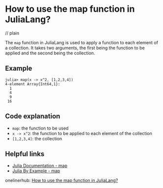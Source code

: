# How to use the map function in JuliaLang?
// plain

The `map` function in JuliaLang is used to apply a function to each element of a collection. It takes two arguments, the first being the function to be applied and the second being the collection.

## Example

```
julia> map(x -> x^2, [1,2,3,4])
4-element Array{Int64,1}:
  1
  4
  9
 16
```

## Code explanation

- `map`: the function to be used
- `x -> x^2`: the function to be applied to each element of the collection
- `[1,2,3,4]`: the collection

## Helpful links
- [Julia Documentation - map](https://docs.julialang.org/en/v1/base/collections/#Base.map)
- [Julia By Example - map](https://juliabyexample.helpmanual.io/concepts/map/)

onelinerhub: [How to use the map function in JuliaLang?](https://onelinerhub.com/julialang/how-to-use-the-map-function-in-julialang)